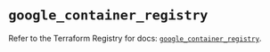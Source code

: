 # `google_container_registry`

Refer to the Terraform Registry for docs: [`google_container_registry`](https://registry.terraform.io/providers/hashicorp/google-beta/6.3.0/docs/resources/google_container_registry).
